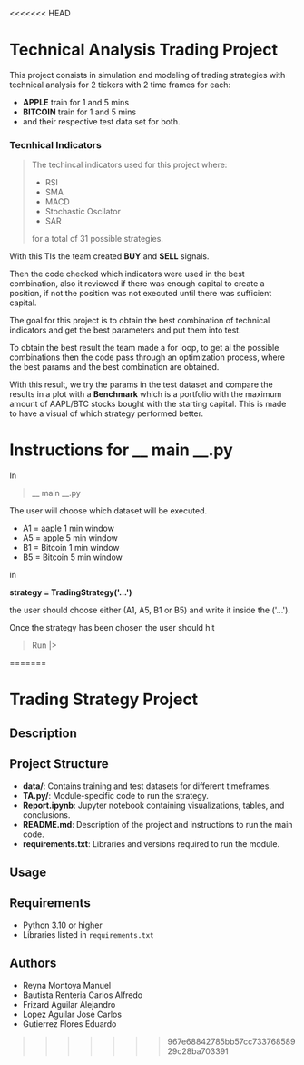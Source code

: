 <<<<<<< HEAD
# Technical Analysis Trading Project

This project consists in simulation and modeling of trading
strategies with technical analysis for 2 tickers with 2 time
frames for each: 
* **APPLE** train for 1 and 5 mins
*  **BITCOIN** train for 1 and 5 mins
* and their respective test data set for both.

### Tecnhical Indicators
> The techincal indicators used for this project where:
> * RSI
> * SMA
> * MACD
> * Stochastic Oscilator
> * SAR
> 
> for a total of 31 possible strategies.

With this TIs the team created **BUY** and **SELL** signals.

Then the code checked which indicators were used in the best combination,
 also it reviewed if there was enough capital to create a position, if not the position 
was not executed until there was sufficient capital.

The goal for this project is to obtain the best combination of technical indicators
and get the best parameters and put them into test.

To obtain the best result the team made a for loop, to get al the possible combinations
then the code pass through an optimization process, where the best params and the best combination
are obtained. 

With this result, we try the params in the test dataset and compare the results in a plot
with a **Benchmark** which is a portfolio with the maximum amount of AAPL/BTC stocks bought with
the starting capital. This is made to have a visual of which strategy performed better.


# Instructions for __ main __.py
In 
>__ main __.py

The user will choose which dataset
will be executed. 

* A1 = aaple 1 min window
* A5 = apple 5 min window
* B1 = Bitcoin 1 min window
* B5 = Bitcoin 5 min window

in 

__strategy = TradingStrategy('...')__

the user should choose either (A1, A5, B1 or B5)
and write it inside the ('...').

Once the strategy has been chosen the user should hit 
> Run |>




=======
# Trading Strategy Project

## Description

## Project Structure

- **data/**: Contains training and test datasets for different timeframes.
- **TA.py/**: Module-specific code to run the strategy.
- **Report.ipynb**: Jupyter notebook containing visualizations, tables, and conclusions.
- **README.md**: Description of the project and instructions to run the main code.
- **requirements.txt**: Libraries and versions required to run the module.
## Usage

## Requirements
- Python 3.10 or higher
- Libraries listed in `requirements.txt`

## Authors
- Reyna Montoya Manuel
- Bautista Renteria Carlos Alfredo
- Frizard Aguilar Alejandro
- Lopez Aguilar Jose Carlos
- Gutierrez Flores Eduardo

>>>>>>> 967e68842785bb57cc73376858929c28ba703391

